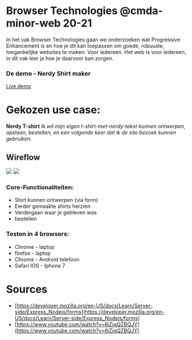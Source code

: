 # Browser Technologies @cmda-minor-web 20-21

In het vak Browser Technologies gaan we onderzoeken wat Progressive Enhancement is en hoe je dit kan toepassen om goede, robuuste, toegankelijke websites te maken. Voor iedereen. Het web is voor iedereen, in dit vak leer je hoe je daarvoor kan zorgen.

### De demo - Nerdy Shirt maker
[Live demo](nerdy-shirt-maker.herokuapp.com/)

<!-- [Rubric](https://docs.google.com/spreadsheets/d/1MV3BWwwg_Zz1n-S_qOM4iSm4gA4M6g0xAxGacyaPuac/) -->

# Gekozen use case: 
**Nerdy T-shirt**
*Ik wil mijn eigen t-shirt-met-nerdy-tekst kunnen ontwerpen, opslaan, bestellen, en een volgende keer dat ik de site bezoek kunnen gebruiken.*

## Wireflow
![](https://user-images.githubusercontent.com/60745348/111474931-db26dc80-872c-11eb-9f19-ab32c5bdaf95.png)
![](https://user-images.githubusercontent.com/60745348/111474937-dcf0a000-872c-11eb-9f03-f007e03bcb08.png)

### Core-Functionaliteiten:
- Shirt kunnen ontwerpen (via form)
- Eerder gemaakte shirts herzien
- Verdergaan waar je gebleven was
- bestellen

<!-- - Ontwerpen van shirt met een form
    - met kleur, tekst etc
    - Maat en voor wie het shirt is aangeven 
    - verdere gegevens: naam en email 
    - data moet kunnen verstuurt worden naar server

- Nog een shirt kunnen ontwerpen

- Jouw ontworpen shirts inzien:
    - in overzichtpagina, al je ontworpen shirts kunnen inkijken
    - en later nog terug kunnen gaan om je ontwerpen in te zien of waar je gebleven was

- Bestel pagina met gevorderde gegevens om je shirt te kopen -->

### Testen in 4 browsers:

- Chrome - laptop
- firefox - laptop
- Chrome - Android telefoon
- Safari IOS - Iphone 7

# Sources
- [https://developer.mozilla.org/en-US/docs/Learn/Server-side/Express_Nodejs/forms](https://developer.mozilla.org/en-US/docs/Learn/Server-side/Express_Nodejs/forms)
- [https://www.youtube.com/watch?v=6iZiqQZBQJY](https://www.youtube.com/watch?v=6iZiqQZBQJY)

<!-- Add a link to your live demo in Github Pages 🌐-->

<!-- ☝️ replace this description with a description of your own work -->

<!-- replace the code in the /docs folder with your own, so you can showcase your work with GitHub Pages 🌍 -->

<!-- Add a nice poster image here at the end of the week, showing off your shiny frontend 📸 -->

<!-- Maybe a table of contents here? 📚 -->

<!-- How about a section that describes how to install this project? 🤓 -->

<!-- ...but how does one use this project? What are its features 🤔 -->

<!-- Maybe a checklist of done stuff and stuff still on your wishlist? ✅ -->

<!-- How about a license here? 📜 (or is it a licence?) 🤷 -->
